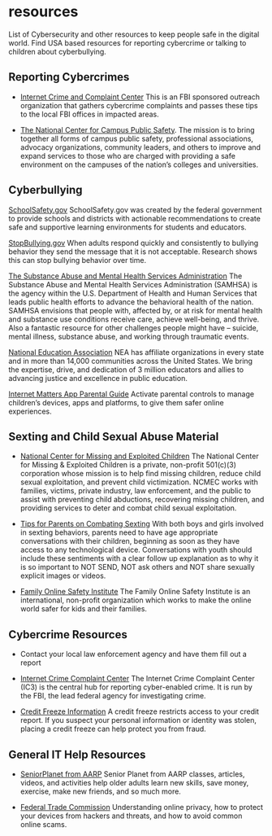 # resources
List of Cybersecurity and other resources to keep people safe in the digital world. Find USA based resources for reporting cybercrime or talking to children about cyberbullying.

## Reporting Cybercrimes

- [Internet Crime and Complaint Center](https://www.ic3.gov/) This is an FBI sponsored outreach organization that gathers cybercrime complaints and passes these tips to the local FBI offices in impacted areas.

- [The National Center for Campus Public Safety](https://www.coehsem.com/training-library/). The mission is to bring together all forms of campus public safety, professional associations, advocacy organizations, community leaders, and others to improve and expand services to those who are charged with providing a safe environment on the campuses of the nation’s colleges and universities.

## Cyberbullying

[SchoolSafety.gov](https://www.schoolsafety.gov/resource/how-prevent-cyberbullying-guide-parents-caregivers-and-youth) SchoolSafety.gov was created by the federal government to provide schools and districts with actionable recommendations to create safe and supportive learning environments for students and educators.

[StopBullying.gov](https://www.stopbullying.gov/) When adults respond quickly and consistently to bullying behavior they send the message that it is not acceptable. Research shows this can stop bullying behavior over time.

[The Substance Abuse and Mental Health Services Administration](https://www.samhsa.gov/about) The Substance Abuse and Mental Health Services Administration (SAMHSA) is the agency within the U.S. Department of Health and Human Services that leads public health efforts to advance the behavioral health of the nation. SAMHSA envisions that people with, affected by, or at risk for mental health and substance use conditions receive care, achieve well-being, and thrive. Also a fantastic resource for other challenges people might have – suicide, mental illness, substance abuse, and working through traumatic events.

[National Education Association](https://www.nea.org/professional-excellence/student-engagement/tools-tips/helping-students-deal-cyberbullies) NEA has affiliate organizations in every state and in more than 14,000 communities across the United States. We bring the expertise, drive, and dedication of 3 million educators and allies to advancing justice and excellence in public education.

[Internet Matters App Parental Guide](https://www.internetmatters.org/parental-controls/) Activate parental controls to manage children’s devices, apps and platforms, to give them safer online experiences.

## Sexting and Child Sexual Abuse Material

- [National Center for Missing and Exploited Children](https://www.missingkids.org/) The National Center for Missing & Exploited Children is a private, non-profit 501(c)(3) corporation whose mission is to help find missing children, reduce child sexual exploitation, and prevent child victimization. NCMEC works with families, victims, private industry, law enforcement, and the public to assist with preventing child abductions, recovering missing children, and providing services to deter and combat child sexual exploitation.

- [Tips for Parents on Combating Sexting](https://www.icactaskforce.org/assets/ICAC%20Safer%20Internet%20Day%202021%20Sexting%20Tip%20for%20Parents-Youth.pdf) With both boys and girls involved in sexting behaviors, parents need to have age appropriate conversations with their children, beginning as soon as they have access to any technological device. Conversations with youth should include these sentiments with a clear follow up explanation as to why it is so important to NOT SEND, NOT ask others and NOT share sexually explicit images or 
videos. 

- [Family Online Safety Institute](https://fosi.org/) The Family Online Safety Institute is an international, non-profit organization which works to make the online world safer for kids and their families.

## Cybercrime Resources

- Contact your local law enforcement agency and have them fill out a report

- [Internet Crime Complaint Center](https://www.ic3.gov/) The Internet Crime Complaint Center (IC3) is the central hub for reporting cyber-enabled crime. It is run by the FBI, the lead federal agency for investigating crime.

- [Credit Freeze Information](https://www.usa.gov/credit-freeze) A credit freeze restricts access to your credit report. If you suspect your personal information or identity was stolen, placing a credit freeze can help protect you from fraud.

## General IT Help Resources

- [SeniorPlanet from AARP](https://seniorplanet.org/) Senior Planet from AARP classes, articles, videos, and activities help older adults learn new skills, save money, exercise, make new friends, and so much more.

- [Federal Trade Commission](https://consumer.ftc.gov/identity-theft-and-online-security/online-privacy-and-security) Understanding online privacy, how to protect your devices from hackers and threats, and how to avoid common online scams.


